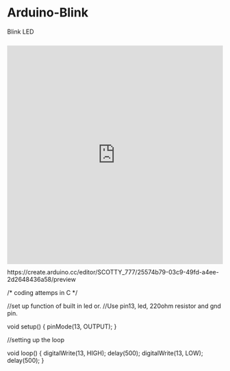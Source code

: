 # Arduino-Blink
Blink LED
<iframe src=https://create.arduino.cc/editor/SCOTTY_777/25574b79-03c9-49fd-a4ee-2d2648436a58/preview?embed style="height:510px;width:100%;margin:10px 0" frameborder=0></iframe>
https://create.arduino.cc/editor/SCOTTY_777/25574b79-03c9-49fd-a4ee-2d2648436a58/preview

/*
coding attemps in C
*/


//set up function of built in led or. 
//Use pin13, led, 220ohm resistor and gnd pin.

void setup() {
  pinMode(13, OUTPUT);
  }

//setting up the loop

void loop() {
  digitalWrite(13, HIGH);
  delay(500);
  digitalWrite(13, LOW);
  delay(500);
  }
  
